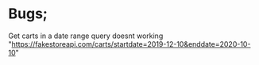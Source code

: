 # Bugs;
Get carts in a date range query doesnt working "https://fakestoreapi.com/carts/startdate=2019-12-10&enddate=2020-10-10"
